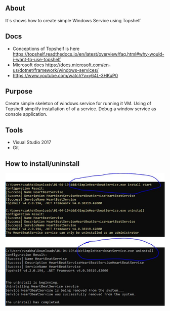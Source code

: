 ## About 
It`s shows how to create simple Windows Service using Topshelf 

## Docs
* Conceptions of Topshelf is here https://topshelf.readthedocs.io/en/latest/overview/faq.html#why-would-i-want-to-use-topshelf
* Microsoft docs https://docs.microsoft.com/en-us/dotnet/framework/windows-services/
* https://www.youtube.com/watch?v=y64L-3HKuP0

## Purpose 
Create simple skeleton of windows service for running it VM. Using of Topshelf simplify installation of of a service. 
Debug a window service as console application. 
## Tools
* Visual Studio 2017
* Git

## How to install/uninstall 
![image](https://github.com/zakhar1111/Service/blob/master/SimpleHeartbeatService/HowToRun/startService.JPG)
![image](https://github.com/zakhar1111/Service/blob/master/SimpleHeartbeatService/HowToRun/stopService.JPG)
